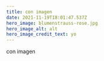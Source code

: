 ```yaml
---
title: con imagen
date: 2021-11-19T18:01:47.537Z
hero_image: blumenstrauss-rose.jpg
hero_image_alt: alt
hero_image_credit_text: yo
---
```

con imagen
